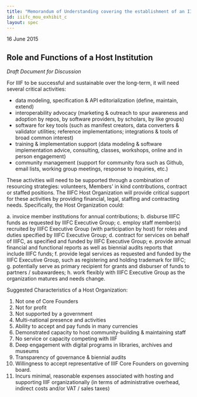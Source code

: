 ```yaml
---
title: "Memorandum of Understanding covering the establishment of an IIIF Consortium - Exhibit C"
id: iiifc_mou_exhibit_c
layout: spec
---
```


16 June 2015

## Role and Functions of a Host Institution

_Draft Document for Discussion_

For IIIF to be successful and sustainable over the long-term, it will need several critical activities: 

  * data modeling, specification & API editorialization (define, maintain, extend)
  * interoperability advocacy (marketing & outreach to spur awareness and adoption by repos, by software providers, by scholars, by like groups) 
  * software for key tools (such as manifest creators, data converters & validator utilities; reference implementations; integrations & tools of broad common interest) 
  * training & implementation support (data modeling & software implementation advice, consulting, classes, workshops, online and in person engagement) 
  * community management (support for community fora such as Github, email lists, working group meetings, response to inquiries, etc.) 

These activities will need to be supported through a combination of resourcing strategies: volunteers, Members' in kind contributions, contract or staffed positions. The IIIFC Host Organization will provide critical support for these activities by providing financial, legal, staffing and contracting needs. Specifically, the Host Organization could: 

  a. invoice member institutions for annual contributions;
  b. disburse IIIFC funds as requested by IIIFC Executive Group;
  c. employ staff member(s) recruited by IIIFC Executive Group (with participation by host) for roles and duties specified by IIIFC Executive Group;
  d. contract for services on behalf of IIIFC, as specified and funded by IIIFC Executive Group;
  e. provide annual financial and functional reports as well as biennial audits reports that include IIIFC funds;
  f. provide legal services as requested and funded by the IIIFC Executive Group, such as registering and holding trademark for IIIFC;
  g. potentially serve as primary recipient for grants and disburser of funds to partners / subawardees;
  h. work flexibly with IIIFC Executive Group as the organization matures and needs change.

Suggested Characteristics of a Host Organization:

  1. Not one of Core Founders
  2. Not for profit
  3. Not supported by a government
  4. Multi-national presence and activities
  5. Ability to accept and pay funds in many currencies
  6. Demonstrated capacity to host community-building & maintaining staff
  7. No service or capacity competing with IIIF
  8. Deep engagement with digital programs in libraries, archives and museums
  9. Transparency of governance & biennial audits
  10. Willingness to accept representative of IIIF Core Founders on governing board.
  11. Incurs minimal, reasonable expenses associated with hosting and supporting IIIF organizationally (in terms of administrative overhead, indirect costs and/or VAT / sales taxes)

